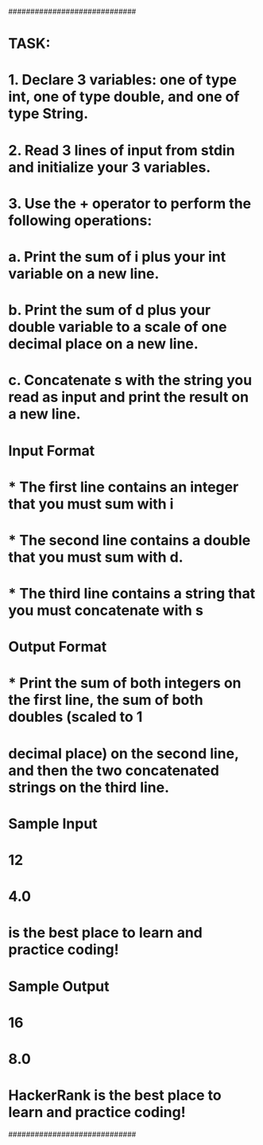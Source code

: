 #############################
# TASK:
#
# 1. Declare 3 variables: one of type int, one of type double, and one of type String.
# 2. Read 3 lines of input from stdin and initialize your 3 variables.
# 3. Use the + operator to perform the following operations:
#
#     a. Print the sum of i plus your int variable on a new line.
#     b. Print the sum of d plus your double variable to a scale of one decimal place on a new line.
#     c. Concatenate s with the string you read as input and print the result on a new line.
#
#
# Input Format
# * The first line contains an integer that you must sum with i
# * The second line contains a double that you must sum with d.
# * The third line contains a string that you must concatenate with s
#
# Output Format
# * Print the sum of both integers on the first line, the sum of both doubles (scaled to 1
# decimal place) on the second line, and then the two concatenated strings on the third line.
#
# Sample Input
# 12
# 4.0
# is the best place to learn and practice coding!
#
# Sample Output
# 16
# 8.0
# HackerRank is the best place to learn and practice coding!

#############################
